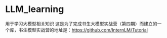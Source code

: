 # LLM_learning
用于学习大模型相关知识
 这是为了完成书生大模型实战营（第四期）而建立的一个库，书生模型实战营的地址是：https://github.com/InternLM/Tutorial
